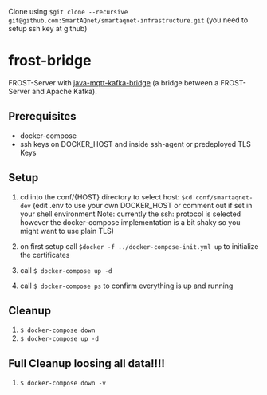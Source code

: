 Clone using `$git clone --recursive git@github.com:SmartAQnet/smartaqnet-infrastructure.git` (you need to setup ssh key at github)

# frost-bridge

FROST-Server with [java-mqtt-kafka-bridge](https://github.com/SmartAQnet/java-mqtt-kafka-bridge) (a bridge between a FROST-Server and Apache Kafka).

## Prerequisites
* docker-compose
* ssh keys on DOCKER_HOST and inside ssh-agent or predeployed TLS Keys

## Setup

1. cd into the conf/{HOST} directory to select host: `$cd conf/smartaqnet-dev` (edit .env to use your own DOCKER_HOST or comment out if set in your shell environment Note: currently the ssh: protocol is selected however the docker-compose implementation is a bit shaky so you might want to use plain TLS)

3. on first setup call `$docker -f ../docker-compose-init.yml up` to initialize the certificates

4. call `$ docker-compose up -d` 

5. call `$ docker-compose ps`  to confirm everything is up and running

## Cleanup 

1. `$ docker-compose down`
2. `$ docker-compose up -d`

## Full Cleanup loosing all data!!!!

1. `$ docker-compose down -v`
